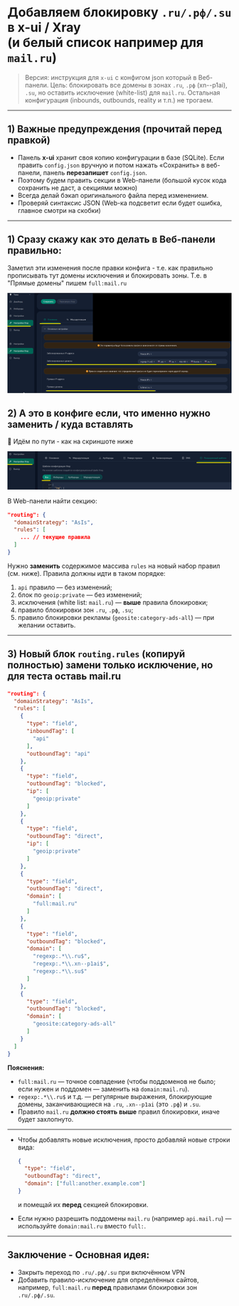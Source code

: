 # Добавляем блокировку `.ru/.рф/.su` в x-ui / Xray <br> (и белый список например для `mail.ru`)

> Версия: инструкция для `x-ui` с конфигом json который в Веб-панели.
> Цель: блокировать все домены в зонах `.ru`, `.рф` (xn--p1ai), `.su`, но оставить исключение (white-list) для `mail.ru`. Остальная конфигурация (inbounds, outbounds, reality и т.п.) не трогаем.

---

## 1) Важные предупреждения (прочитай перед правкой)

* Панель **x-ui** хранит своя копию конфигурации в базе (SQLite). Если править `config.json` вручную и потом нажать «Сохранить» в веб-панели, панель **перезапишет** `config.json`.
* Поэтому будем править секции в Web-панели (большой кусок кода сохранить не даст, а секциями можно)
* Всегда делай бэкап оригинального файла перед изменением.
* Проверяй синтаксис JSON (Web-ка подсветит если будет ошибка, главное смотри на скобки)

---

## 1) Сразу скажу как это делать в Веб-панели правильно:
  Заметил эти изменения после правки конфига - т.е. как правильно прописывать тут домены исключения и блокировать зоны. Т.е. в "Прямые домены" пишем `full:mail.ru`

![sc-02](https://github.com/soulpastwk/share/blob/main/media/vpn00/scr-02.png)


## 2) А это в конфиге если, что именно нужно заменить / куда вставлять

📸 Идём по пути - как на скриншоте ниже

![sc-02](https://github.com/soulpastwk/share/blob/main/media/vpn00/scr-01.png)

В Web-панели найти секцию:

```json
"routing": {
  "domainStrategy": "AsIs",
  "rules": [
    ... // текущие правила
  ]
}
```

Нужно **заменить** содержимое массива `rules` на новый набор правил (см. ниже). Правила должны идти в таком порядке:

1. `api` правило — без изменений;
2. блок по `geoip:private` — без изменений;
3. исключения (white list: `mail.ru`) — **выше** правила блокировки;
4. правило блокировки зон `.ru`, `.рф`, `.su`;
5. правило блокировки рекламы (`geosite:category-ads-all`) — при желании оставить.

---

## 3) Новый блок `routing.rules` (копируй полностью) замени только исключение, но для теста оставь mail.ru

```json
"routing": {
  "domainStrategy": "AsIs",
  "rules": [
    {
      "type": "field",
      "inboundTag": [
        "api"
      ],
      "outboundTag": "api"
    },
    {
      "type": "field",
      "outboundTag": "blocked",
      "ip": [
        "geoip:private"
      ]
    },
    {
      "type": "field",
      "outboundTag": "direct",
      "ip": [
        "geoip:private"
      ]
    },
    {
      "type": "field",
      "outboundTag": "direct",
      "domain": [
        "full:mail.ru"
      ]
    },
    {
      "type": "field",
      "outboundTag": "blocked",
      "domain": [
        "regexp:.*\\.ru$",
        "regexp:.*\\.xn--p1ai$",
        "regexp:.*\\.su$"
      ]
    },
    {
      "type": "field",
      "outboundTag": "blocked",
      "domain": [
        "geosite:category-ads-all"
      ]
    }
  ]
}
```

**Пояснения:**

* `full:mail.ru` — точное совпадение (чтобы поддоменов не было; если нужен и поддомен — заменить на `domain:mail.ru`).
* `regexp:.*\\.ru$` и т.д. — регулярные выражения, блокирующие домены, заканчивающиеся на `.ru`, `.xn--p1ai` (это `.рф`) и `.su`.
* Правило `mail.ru` **должно стоять выше** правил блокировки, иначе будет захлопнуто.

---

* Чтобы добавлять новые исключения, просто добавляй новые строки вида:

  ```json
  {
    "type": "field",
    "outboundTag": "direct",
    "domain": ["full:another.example.com"]
  }
  ```

  и помещай их **перед** секцией блокировки.

* Если нужно разрешить поддомены `mail.ru` (например `api.mail.ru`) — используйте `domain:mail.ru` вместо `full:`.

---

## Заключение - Основная идея:

* Закрыть переход по `.ru/.рф/.su` при включённом VPN
* Добавить правило-исключение для определённых сайтов, например, `full:mail.ru` **перед** правилами блокировки зон `.ru/.рф/.su`.
